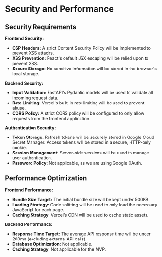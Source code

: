 # Security and Performance

## Security Requirements
**Frontend Security:**
- **CSP Headers:** A strict Content Security Policy will be implemented to prevent XSS attacks.
- **XSS Prevention:** React's default JSX escaping will be relied upon to prevent XSS.
- **Secure Storage:** No sensitive information will be stored in the browser's local storage.

**Backend Security:**
- **Input Validation:** FastAPI's Pydantic models will be used to validate all incoming request data.
- **Rate Limiting:** Vercel's built-in rate limiting will be used to prevent abuse.
- **CORS Policy:** A strict CORS policy will be configured to only allow requests from the frontend application.

**Authentication Security:**
- **Token Storage:** Refresh tokens will be securely stored in Google Cloud Secret Manager. Access tokens will be stored in a secure, HTTP-only cookie.
- **Session Management:** Server-side sessions will be used to manage user authentication.
- **Password Policy:** Not applicable, as we are using Google OAuth.

## Performance Optimization
**Frontend Performance:**
- **Bundle Size Target:** The initial bundle size will be kept under 500KB.
- **Loading Strategy:** Code splitting will be used to only load the necessary JavaScript for each page.
- **Caching Strategy:** Vercel's CDN will be used to cache static assets.

**Backend Performance:**
- **Response Time Target:** The average API response time will be under 200ms (excluding external API calls).
- **Database Optimization:** Not applicable.
- **Caching Strategy:** Not applicable for the MVP.

